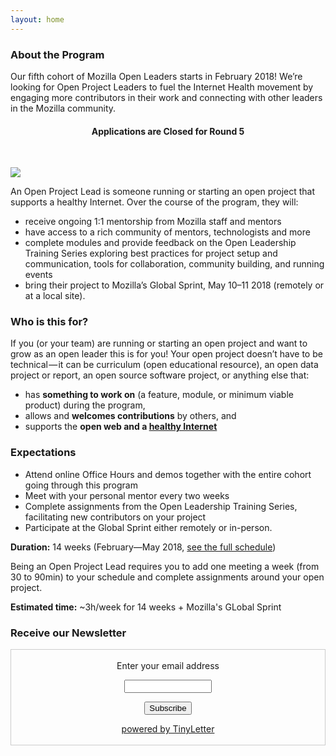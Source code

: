 ```yaml
---
layout: home
---
```

<script>
window.location.replace("https://foundation.mozilla.org/opportunity/mozilla-open-leaders/");
</script>

### About the Program

Our fifth cohort of Mozilla Open Leaders starts in February 2018! We’re looking for Open Project Leaders to fuel the Internet Health movement by engaging more contributors in their work and connecting with other leaders in the Mozilla community.

<div class="home-card"><center><h4>Applications are Closed for Round 5</h4><br /></center></div>

![](/leadership-training/img/mozfest.jpeg)

An Open Project Lead is someone running or starting an open project that supports a healthy Internet. Over the course of the program, they will:

* receive ongoing 1:1 mentorship from Mozilla staff and mentors
* have access to a rich community of mentors, technologists and more
* complete modules and provide feedback on the Open Leadership Training Series exploring best practices for project setup and communication, tools for collaboration, community building, and running events
* bring their project to Mozilla’s Global Sprint, May 10–11 2018 (remotely or at a local site).

### Who is this for?
If you (or your team) are running or starting an open project and want to grow as an open leader this is for you! Your open project doesn’t have to be technical — it can be curriculum (open educational resource), an open data project or report, an open source software project, or anything else that:

* has **something to work on** (a feature, module, or minimum viable product) during the program,
* allows and **welcomes contributions** by others, and
* supports the **open web and a [healthy Internet](https://internethealthreport.org/v01/)**

### Expectations
* Attend online Office Hours and demos together with the entire cohort going through this program
* Meet with your personal mentor every two weeks
* Complete assignments from the Open Leadership Training Series, facilitating new contributors on your project
* Participate at the Global Sprint either remotely or in-person.

**Duration:** 14 weeks (February—May 2018, [see the full schedule](/leadership-training/round-5/schedule/))

Being an Open Project Lead requires you to add one meeting a week (from 30 to 90min) to your schedule and complete assignments around your open project.

**Estimated time:** ~3h/week for 14 weeks + Mozilla's GLobal Sprint

### Receive our Newsletter

 <form style="border:1px solid #ccc;padding:3px;text-align:center;" action="https://tinyletter.com/MozOpenLeaders" method="post" target="popupwindow" onsubmit="window.open('https://tinyletter.com/MozOpenLeaders', 'popupwindow', 'scrollbars=yes,width=800,height=600');return true"><p><label for="tlemail">Enter your email address</label></p><p><input type="text" style="width:140px" name="email" id="tlemail" /></p><input type="hidden" value="1" name="embed"/><input type="submit" value="Subscribe" /><p><a href="https://tinyletter.com" target="_blank">powered by TinyLetter</a></p></form>
